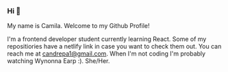 ### Hi 👋

My name is Camila. Welcome to my Github Profile!

I'm a frontend developer student currently learning React. Some of my repositiories have a netlify link in case you want to check them out.
You can reach me at candrepa1@gmail.com. When I'm not coding I'm probably watching Wynonna Earp :). She/Her.
